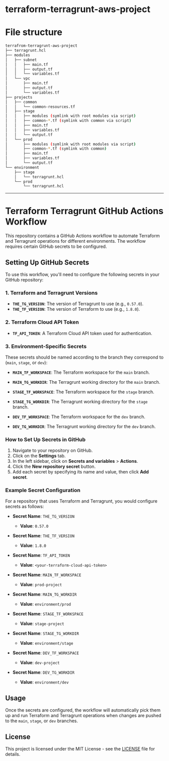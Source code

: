 # terraform-terragrunt-aws-project

# File structure

```bash
terrafrom-terragrunt-aws-project
├── terragrunt.hcl
├── modules
│   ├── subnet
│   │   ├── main.tf
│   │   ├── output.tf
│   │   └── variables.tf
│   └── vpc
│       ├── main.tf
│       ├── output.tf
│       └── variables.tf
├── projects
│   ├── common
│   │   └── common-resources.tf
│   ├── stage
│   │   ├── modules (symlink with root modules via script)
│   │   ├── common-*.tf (symlink with common via script)
│   │   ├── main.tf
│   │   ├── variables.tf
│   │   └── output.tf
│   └── prod
│       ├── modules (symlink with root modules via script)
│       ├── common-*.tf (symlink with common)
│       ├── main.tf
│       ├── variables.tf
│       └── output.tf
└── environment
    ├── stage
    │   └── terragrunt.hcl
    └── prod
        └── terragrunt.hcl
```

---

# Terraform Terragrunt GitHub Actions Workflow

This repository contains a GitHub Actions workflow to automate Terraform and Terragrunt operations for different environments. The workflow requires certain GitHub secrets to be configured.

## Setting Up GitHub Secrets

To use this workflow, you'll need to configure the following secrets in your GitHub repository:

### 1. Terraform and Terragrunt Versions

- **`THE_TG_VERSION`**: The version of Terragrunt to use (e.g., `0.57.0`).
- **`THE_TF_VERSION`**: The version of Terraform to use (e.g., `1.8.0`).

### 2. Terraform Cloud API Token

- **`TF_API_TOKEN`**: A Terraform Cloud API token used for authentication.

### 3. Environment-Specific Secrets

These secrets should be named according to the branch they correspond to (`main`, `stage`, or `dev`):

- **`MAIN_TF_WORKSPACE`**: The Terraform workspace for the `main` branch.
- **`MAIN_TG_WORKDIR`**: The Terragrunt working directory for the `main` branch.

- **`STAGE_TF_WORKSPACE`**: The Terraform workspace for the `stage` branch.
- **`STAGE_TG_WORKDIR`**: The Terragrunt working directory for the `stage` branch.

- **`DEV_TF_WORKSPACE`**: The Terraform workspace for the `dev` branch.
- **`DEV_TG_WORKDIR`**: The Terragrunt working directory for the `dev` branch.

### How to Set Up Secrets in GitHub

1. Navigate to your repository on GitHub.
2. Click on the **Settings** tab.
3. In the left sidebar, click on **Secrets and variables** > **Actions**.
4. Click the **New repository secret** button.
5. Add each secret by specifying its name and value, then click **Add secret**.

### Example Secret Configuration

For a repository that uses Terraform and Terragrunt, you would configure secrets as follows:

- **Secret Name**: `THE_TG_VERSION`
  - **Value**: `0.57.0`

- **Secret Name**: `THE_TF_VERSION`
  - **Value**: `1.8.0`

- **Secret Name**: `TF_API_TOKEN`
  - **Value**: `<your-terraform-cloud-api-token>`

- **Secret Name**: `MAIN_TF_WORKSPACE`
  - **Value**: `prod-project`

- **Secret Name**: `MAIN_TG_WORKDIR`
  - **Value**: `environment/prod`

- **Secret Name**: `STAGE_TF_WORKSPACE`
  - **Value**: `stage-project`

- **Secret Name**: `STAGE_TG_WORKDIR`
  - **Value**: `environment/stage`

- **Secret Name**: `DEV_TF_WORKSPACE`
  - **Value**: `dev-project`

- **Secret Name**: `DEV_TG_WORKDIR`
  - **Value**: `environment/dev`

## Usage

Once the secrets are configured, the workflow will automatically pick them up and run Terraform and Terragrunt operations when changes are pushed to the `main`, `stage`, or `dev` branches.

## License

This project is licensed under the MIT License - see the [LICENSE](LICENSE) file for details.

